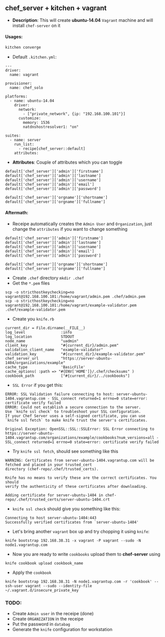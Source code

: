 ## chef_server + kitchen + vagrant
- **Description**: This will create **ubuntu-14.04** `Vagrant` machine and will install `chef-server` on it
#### Usages:
```bash
kitchen converge
```
* Default `.kitchen.yml`:
```
---
driver:
  name: vagrant

provisioner:
  name: chef_solo

platforms:
  - name: ubuntu-14.04
    driver:
      network:
        - ["private_network", {ip: "192.168.100.101"}]
      customize:
        memory: 1536
        natdnshostresolver1: "on"

suites:
  - name: server
    run_list:
      - recipe[chef_server::default]
    attributes:
```

- **Attributes**: Couple of attributes which you can toggle
```
default['chef_server']['admin']['firstname']
default['chef_server']['admin']['lastname']
default['chef_server']['admin']['username']
default['chef_server']['admin']['email']
default['chef_server']['admin']['password']
```
```
default['chef_server']['orgname']['shortname']
default['chef_server']['orgname']['fullname']
```
#### Aftermath:
* Receipe automatically creates the `Admin User` and `Organization`, just change the `attributes` if you want to change something
```
default['chef_server']['admin']['firstname']
default['chef_server']['admin']['lastname']
default['chef_server']['admin']['username']
default['chef_server']['admin']['email']
default['chef_server']['admin']['password']
```
```
default['chef_server']['orgname']['shortname']
default['chef_server']['orgname']['fullname']
```
* Create `.chef` directory `mkdir .chef`
* Get the `*.pem` files
```
scp -o stricthostkeychecking=no vagrant@192.168.100.101:/home/vagrant/admin.pem .chef/admin.pem
scp -o stricthostkeychecking=no vagrant@192.168.100.101:/home/vagrant/example-validator.pem .chef/example-validator.pem
```

* Create you `knife.rb`

```
current_dir = File.dirname(__FILE__)
log_level                :info
log_location             STDOUT
node_name                "uadmin"
client_key               "#{current_dir}/admin.pem"
validation_client_name   "example-validator"
validation_key           "#{current_dir}/example-validator.pem"
chef_server_url          "https://server-ubuntu-1404/organizations/example"
cache_type               'BasicFile'
cache_options( :path => "#{ENV['HOME']}/.chef/checksums" )
cookbook_path            ["#{current_dir}/../cookbooks"]
```
* `SSL Error` if you get this:
```
ERROR: SSL Validation failure connecting to host: server-ubuntu-1404.vagrantup.com - SSL_connect returned=1 errno=0 state=error: certificate verify failed
ERROR: Could not establish a secure connection to the server.
Use `knife ssl check` to troubleshoot your SSL configuration.
If your Chef Server uses a self-signed certificate, you can use
`knife ssl fetch` to make knife trust the server's certificates.

Original Exception: OpenSSL::SSL::SSLError: SSL Error connecting to https://server-ubuntu-1404.vagrantup.com/organizations/example/cookbooks?num_versions=all - SSL_connect returned=1 errno=0 state=error: certificate verify failed
```
* Try `knife ssl fetch`, should see something like this
```
WARNING: Certificates from server-ubuntu-1404.vagrantup.com will be fetched and placed in your trusted_cert
directory (chef-repo/.chef/trusted_certs).

Knife has no means to verify these are the correct certificates. You should
verify the authenticity of these certificates after downloading.

Adding certificate for server-ubuntu-1404 in chef-repo/.chef/trusted_certs/server-ubuntu-1404.crt
```
* `knife ssl check` should give you something like this:
```
Connecting to host server-ubuntu-1404:443
Successfully verified certificates from `server-ubuntu-1404'
```
* Let's bring another `vagrant` box up and try chopping it using `knife`:
```
knife bootstrap 192.168.38.31 -x vagrant -P vagrant --sudo -N node1.vagrantup.com
```
* Now you are ready to write `cookbooks` upload them to **chef-server** using
```
knife cookbook upload cookbook_name
```
* Apply the `cookbook`
```
knife bootstrap 192.168.38.31 -N node1.vagrantup.com -r 'cookbook' --ssh-user vagrant --sudo --identity-file  ~/.vagrant.d/insecure_private_key
```
### TODO:
   * Create `Admin user` in the receipe (done)
   * Create `ORGANIZATION` in the receipe
   * Put the password in `databag`
   * Generate the `knife` configuration for workstation


